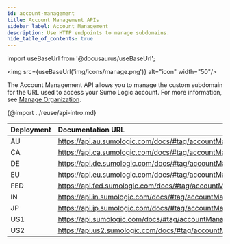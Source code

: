 ```yaml
---
id: account-management
title: Account Management APIs
sidebar_label: Account Management
description: Use HTTP endpoints to manage subdomains.
hide_table_of_contents: true
---
```


import useBaseUrl from '@docusaurus/useBaseUrl';

<img src={useBaseUrl('img/icons/manage.png')} alt="icon" width="50"/>

The Account Management API allows you to manage the custom subdomain for the URL used to access your Sumo Logic account. For more information, see [Manage Organization](/docs/manage/manage-subscription/manage-org-settings#Change-account-subdomain).

{@import ../reuse/api-intro.md}

| Deployment | Documentation URL                                         |
|:------------|:-----------------------------------------------------------|
| AU         | https://api.au.sumologic.com/docs/#tag/accountManagement  |
| CA         | https://api.ca.sumologic.com/docs/#tag/accountManagement  |
| DE         | https://api.de.sumologic.com/docs/#tag/accountManagement  |
| EU         | https://api.eu.sumologic.com/docs/#tag/accountManagement  |
| FED        | https://api.fed.sumologic.com/docs/#tag/accountManagement |
| IN         | https://api.in.sumologic.com/docs/#tag/accountManagement  |
| JP         | https://api.jp.sumologic.com/docs/#tag/accountManagement  |
| US1        | https://api.sumologic.com/docs/#tag/accountManagement     |
| US2        | https://api.us2.sumologic.com/docs/#tag/accountManagement |
